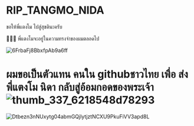 # RIP_TANGMO_NIDA

ขอให้พี่แตงโม ไปสู่สุขตินะครับ

🍉🍉🍉 พี่แตงโมจะอยู่ในความทรงจำของผมตลอดไป 

![6FrbaFj8BbxfpAb9a6ff](https://user-images.githubusercontent.com/96361084/164585005-426f3024-1a1b-446f-a4f0-5e14ccc790cd.jpg)

# ผมขอเป็นตัวแทน คนใน githubชาวไทย เพื่อ ส่ง พี่แตงโม นิดา กลับสู่อ้อมกอดของพระเจ้า ![thumb_337_6218548d78293](https://user-images.githubusercontent.com/96361084/164585282-b41a78fe-2bf6-4e0c-8d1f-480c94bd9122.jpg)

![Dtbezn3nNUxytg04abmGQjlytjztNCXU9PkuFiVV3apd8L](https://user-images.githubusercontent.com/96361084/164585518-5c87ff4b-840b-4a6d-9999-e9f9bcfa6980.jpg)


